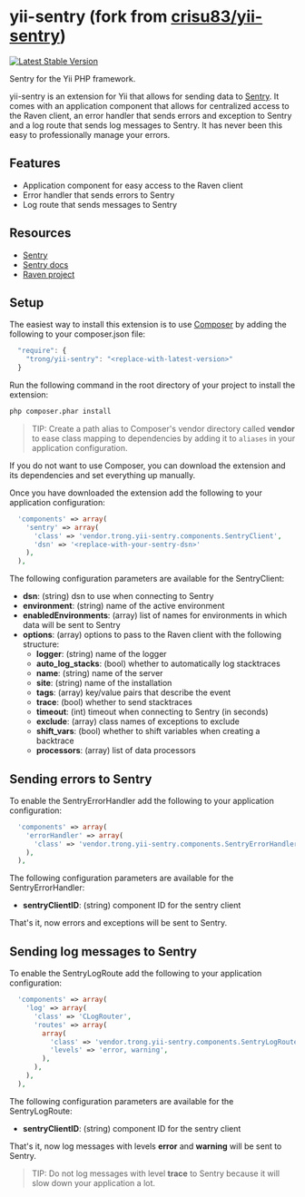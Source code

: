 yii-sentry (fork from [crisu83/yii-sentry](https://github.com/crisu83/yii-sentry))
==========

[![Latest Stable Version](https://poser.pugx.org/trong/yii-sentry/v/stable.png)](https://packagist.org/packages/trong/yii-sentry)

Sentry for the Yii PHP framework.

yii-sentry is an extension for Yii that allows for sending data to [Sentry](http://getsentry.com). 
It comes with an application component that allows for centralized access to the Raven client,
an error handler that sends errors and exception to Sentry and a log route that sends log messages to Sentry.
It has never been this easy to professionally manage your errors.

## Features

* Application component for easy access to the Raven client
* Error handler that sends errors to Sentry
* Log route that sends messages to Sentry

## Resources

* [Sentry](http://getsentry.com)
* [Sentry docs](http://sentry.readthedocs.org/en/latest/)
* [Raven project](http://github.com/getsentry/raven-php)

## Setup

The easiest way to install this extension is to use [Composer](http://getcomposer.org) by adding the following to your composer.json file:

```js
  "require": {
    "trong/yii-sentry": "<replace-with-latest-version>"
  }
```

Run the following command in the root directory of your project to install the extension:

```bash
php composer.phar install
```

> TIP: Create a path alias to Composer's vendor directory called **vendor** to ease class mapping to dependencies by adding it to ```aliases``` in your application configuration.

If you do not want to use Composer, you can download the extension and its dependencies and set everything up manually.

Once you have downloaded the extension add the following to your application configuration:

```php
  'components' => array(
    'sentry' => array(
      'class' => 'vendor.trong.yii-sentry.components.SentryClient',
      'dsn' => '<replace-with-your-sentry-dsn>'
    ),
  ),
```

The following configuration parameters are available for the SentryClient:

* **dsn**: (string) dsn to use when connecting to Sentry
* **environment**: (string) name of the active environment
* **enabledEnvironments**: (array) list of names for environments in which data will be sent to Sentry
* **options**: (array) options to pass to the Raven client with the following structure:
  * **logger**: (string) name of the logger
  * **auto_log_stacks**: (bool) whether to automatically log stacktraces
  * **name**: (string) name of the server
  * **site**: (string) name of the installation
  * **tags**: (array) key/value pairs that describe the event
  * **trace**: (bool) whether to send stacktraces
  * **timeout**: (int) timeout when connecting to Sentry (in seconds)
  * **exclude**: (array) class names of exceptions to exclude
  * **shift_vars**: (bool) whether to shift variables when creating a backtrace
  * **processors**: (array) list of data processors
                                    
## Sending errors to Sentry

To enable the SentryErrorHandler add the following to your application configuration:

```php
  'components' => array(
    'errorHandler' => array(
      'class' => 'vendor.trong.yii-sentry.components.SentryErrorHandler',
    ),
  ),
```

The following configuration parameters are available for the SentryErrorHandler:

* **sentryClientID**: (string) component ID for the sentry client

That's it, now errors and exceptions will be sent to Sentry.

## Sending log messages to Sentry

To enable the SentryLogRoute add the following to your application configuration:

```php
  'components' => array(
    'log' => array(
      'class' => 'CLogRouter',
      'routes' => array(
        array(
          'class' => 'vendor.trong.yii-sentry.components.SentryLogRoute',
          'levels' => 'error, warning',
        ),
      ),
    ),
  ),
```

The following configuration parameters are available for the SentryLogRoute:

* **sentryClientID**: (string) component ID for the sentry client

That's it, now log messages with levels **error** and **warning** will be sent to Sentry.

> TIP: Do not log messages with level **trace** to Sentry because it will slow down your application a lot.
